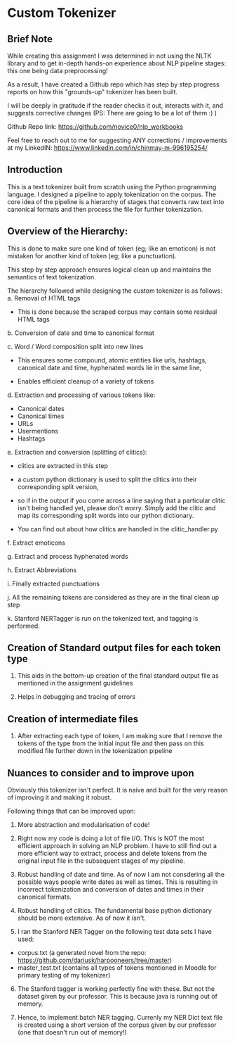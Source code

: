# Custom Tokenizer

## Brief Note

While creating this assignment I was determined in not using the NLTK library and to get in-depth hands-on experience about NLP pipeline stages: this one being data preprocessing!

As a result, I have created a Github repo which has step by step progress reports on how this "grounds-up" tokenizer has been built.

I will be deeply in gratitude if the reader checks it out, interacts with it, and suggests corrective changes (PS: There are going to be a lot of them :) )

Github Repo link: https://github.com/novice0/nlp_workbooks

Feel free to reach out to me for suggesting ANY corrections / improvements at my LinkedIN: https://www.linkedin.com/in/chinmay-m-996195254/

## Introduction

This is a text tokenizer built from scratch using the Python programming language. I designed a pipeline to apply tokenization on the corpus. The core idea of the pipeline is a hierarchy of stages that converts raw text into canonical formats and then process the file for further tokenization.

## Overview of the Hierarchy:

This is done to make sure one kind of token (eg; like an emoticon) is not mistaken for another kind of token (eg; like a punctuation).

This step by step approach ensures logical clean up and maintains the semantics of text tokenization.

The hierarchy followed while designing the custom tokenizer is as follows:
a. Removal of HTML tags

- This is done because the scraped corpus may contain some residual HTML tags

b. Conversion of date and time to canonical format

c. Word / Word composition split into new lines

- This ensures some compound, atomic entities like urls, hashtags, canonical date and time, hyphenated words lie in the same line,

- Enables efficient cleanup of a variety of tokens

d. Extraction and processing of various tokens like:

- Canonical dates
- Canonical times
- URLs
- Usermentions
- Hashtags

e. Extraction and conversion (splitting of clitics):

- clitics are extracted in this step

- a custom python dictionary is used to split the clitics into their corresponding split version,

- so if in the output if you come across a line saying that a particular clitic isn't being handled yet, please don't worry. Simply add the clitic and map its corresponding split words into our python dictionary.

- You can find out about how clitics are handled in the clitic_handler.py

f. Extract emoticons

g. Extract and process hyphenated words

h. Extract Abbreviations

i. Finally extracted punctuations

j. All the remaining tokens are considered as they are in the final clean up step

k. Stanford NERTagger is run on the tokenized text, and tagging is performed.

## Creation of Standard output files for each token type

1. This aids in the bottom-up creation of the final standard output file as mentioned in the assignment guidelines

2. Helps in debugging and tracing of errors

## Creation of intermediate files

1. After extracting each type of token, I am making sure that I remove the tokens of the type from the initial input file and then pass on this modified file further down in the tokenization pipeline

## Nuances to consider and to improve upon

Obviously this tokenizer isn't perfect. It is naive and built for the very reason of improving it and making it robust.

Following things that can be improved upon:

1. More abstraction and modularisation of code!

2. Right now my code is doing a lot of file I/O. This is NOT the most efficient approach in solving an NLP problem. I have to still find out a more efficient way to extract, process and delete tokens from the original input file in the subsequent stages of my pipeline.

3. Robust handling of date and time. As of now I am not consdering all the possible ways people write dates as well as times. This is resulting in incorrect tokenization and conversion of dates and times in their canonical formats.

4. Robust handling of clitics. The fundamental base python dictionary should be more extensive. As of now it isn't.

5. I ran the Stanford NER Tagger on the following test data sets I have used:

- corpus.txt (a generated novel from the repo: https://github.com/dariusk/harpooneers/tree/master)
- master_test.txt (contains all types of tokens mentioned in Moodle for primary testing of my tokenizer)

6. The Stanford tagger is working perfectly fine with these. But not the dataset given by our professor. This is because java is running out of memory.

7. Hence, to implement batch NER tagging. Currenly my NER Dict text file is created using a short version of the corpus given by our professor (one that doesn't run out of memory!)
